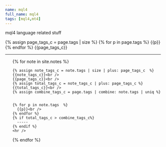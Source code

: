```yaml
---
name: mql4
full_name: mql4
tags: [mql4,mt4]
---
```

mql4 language related stuff

{% assign page_tags_c = page.tags | size %}
{% for p in page.tags  %}
  {{p}}<br />
{% endfor %}
{{page_tags_c}}
<hr />
<ul>
  {% for note in site.notes %}
  
    {% assign note_tags_c = note.tags | size | plus: page_tags_c  %}
    {{note_tags_c}}<br />
    {{page_tags_c}}<br />
    {% assign total_tags_c = note_tags_c | plus: page_tags_c %}
    {{total_tags_c}}<br />
    {% assign combine_tags_c = page.tags | combine: note.tags | uniq %}

    
    {% for p in note.tags  %}
      {{p}}<br />
    {% endfor %}
    {% if total_tags_c > combine_tags_c%}
      -----
    {% endif %}
    <hr />
  {% endfor %}
  
</ul>